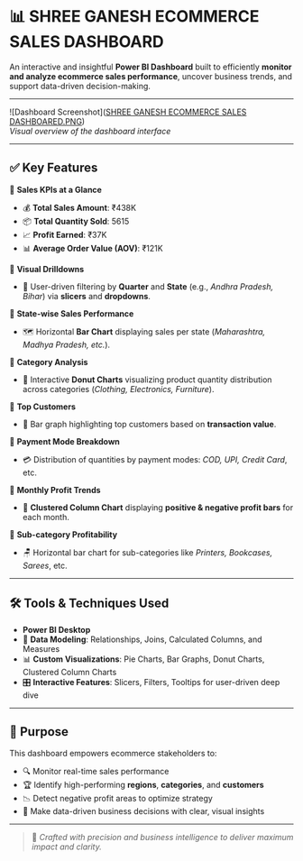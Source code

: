# 📊 SHREE GANESH ECOMMERCE SALES DASHBOARD

An interactive and insightful **Power BI Dashboard** built to efficiently **monitor and analyze ecommerce sales performance**, uncover business trends, and support data-driven decision-making.

---

![Dashboard Screenshot]([SHREE GANESH ECOMMERCE SALES DASHBOARED.PNG](https://github.com/yogeshdhembare/SHREE-GANESH-ECOMMERCE-SALES-DASHBOARED/blob/main/Dashboard.PNG))  
*Visual overview of the dashboard interface*

---

## ✅ Key Features

🔹 **Sales KPIs at a Glance**  
   - 💰 **Total Sales Amount**: ₹438K  
   - 📦 **Total Quantity Sold**: 5615  
   - 📈 **Profit Earned**: ₹37K  
   - 📊 **Average Order Value (AOV)**: ₹121K  

🔹 **Visual Drilldowns**  
   - 🎯 User-driven filtering by **Quarter** and **State** (e.g., *Andhra Pradesh, Bihar*) via **slicers** and **dropdowns**.

🔹 **State-wise Sales Performance**  
   - 🗺️ Horizontal **Bar Chart** displaying sales per state (*Maharashtra, Madhya Pradesh, etc.*).

🔹 **Category Analysis**  
   - 🍩 Interactive **Donut Charts** visualizing product quantity distribution across categories (*Clothing, Electronics, Furniture*).

🔹 **Top Customers**  
   - 👥 Bar graph highlighting top customers based on **transaction value**.

🔹 **Payment Mode Breakdown**  
   - 💳 Distribution of quantities by payment modes: *COD, UPI, Credit Card*, etc.

🔹 **Monthly Profit Trends**  
   - 📅 **Clustered Column Chart** displaying **positive & negative profit bars** for each month.

🔹 **Sub-category Profitability**  
   - 🪑 Horizontal bar chart for sub-categories like *Printers, Bookcases, Sarees*, etc.

---

## 🛠 Tools & Techniques Used

- **Power BI Desktop**
- 📐 **Data Modeling**: Relationships, Joins, Calculated Columns, and Measures
- 📊 **Custom Visualizations**: Pie Charts, Bar Graphs, Donut Charts, Clustered Column Charts
- 🎛️ **Interactive Features**: Slicers, Filters, Tooltips for user-driven deep dive

---

## 🌟 Purpose

This dashboard empowers ecommerce stakeholders to:

- 🔍 Monitor real-time sales performance  
- 🏆 Identify high-performing **regions**, **categories**, and **customers**  
- 📉 Detect negative profit areas to optimize strategy  
- 📌 Make data-driven business decisions with clear, visual insights  

---

> 📌 *Crafted with precision and business intelligence to deliver maximum impact and clarity.*

